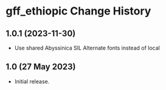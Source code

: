# gff_ethiopic Change History

1.0.1 (2023-11-30)
----------------
* Use shared Abyssinica SIL Alternate  fonts instead of local

1.0 (27 May 2023)
-----------------
* Initial release.


